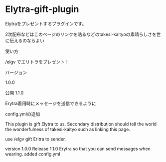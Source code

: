 # Elytra-gift-plugin
Elytraをプレゼントするプラグインです。

2次配布などはこのページのリンクを貼るなどのtakesi-kaityoの素晴らしさを世に伝えるのならよい

使い方

/elgv でエリトラをプレゼント！

バージョン

1.0.0

公開
1.1.0

Erytra着用時にメッセージを送信できるように

config.ymlの追加

This plugin is gift Elytra to us.
Secondary distribution should tell the world the wonderfulness of takesi-kaityo such as linking this page.

use
/elgv gift Eritra to sender.

version
1.0.0
Release
1.1.0
Erytra so that you can send messages when wearing.
added config.yml
